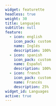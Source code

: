 ```yaml
---
widget: featurette
headless: true
weight: 30
title: Lenguajes
subtitle: null
feature:
  - icon: english
    icon_pack: custom
    name: Inglés
    description: 100%
  - icon: spanish
    icon_pack: custom
    name: Español
    description: 100%
  - icon: french
    icon_pack: custom
    name: Francés
    description: 25%
widget_id: Languages
active: true
---
```

